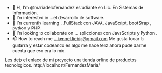 - 👋 Hi, I’m @mariadelcfernandez  estudiante en Lic. En Sistemas de Información.
- 👀 I’m interested in ...el  desarrollo de software.
- 🌱 I’m currently learning ...FullStack  con JAVA,  JavaScript, bootStrap , python y PHP.
- 💞️ I’m looking to collaborate on ... aplicciones  con JavaScripts y Python .
- 📫 How to reach me ...kennel.liebig@gmail.com
Me gusta tocar la guitarra y estar  codeando es algo me  hace feliz  ahora pude darme cuenta que eso era lo mio.
<!---
mariadelcfernandez/mariadelcfernandez is a ✨ special ✨ repository because its `README.md` (this file) appears on your GitHub profile.
You can click the Preview link to take a look at your changes.
--->
Les dejo  el enlace de mi proyecto una tienda online de productos tecnologicos.   http://localhost/FernandezMaria/
